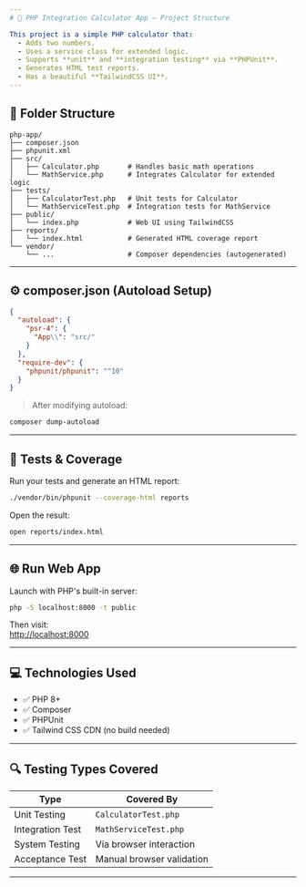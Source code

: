 ```yaml
---
# 🧮 PHP Integration Calculator App — Project Structure

This project is a simple PHP calculator that:
  - Adds two numbers.
  - Uses a service class for extended logic.
  - Supports **unit** and **integration testing** via **PHPUnit**.
  - Generates HTML test reports.
  - Has a beautiful **TailwindCSS UI**.
---
```


## 📁 Folder Structure

```
php-app/
├── composer.json
├── phpunit.xml
├── src/
│   ├── Calculator.php       # Handles basic math operations
│   └── MathService.php      # Integrates Calculator for extended logic
├── tests/
│   ├── CalculatorTest.php   # Unit tests for Calculator
│   └── MathServiceTest.php  # Integration tests for MathService
├── public/
│   └── index.php            # Web UI using TailwindCSS
├── reports/
│   └── index.html           # Generated HTML coverage report
└── vendor/
    └── ...                  # Composer dependencies (autogenerated)
```

---

## ⚙️ composer.json (Autoload Setup)

```json
{
  "autoload": {
    "psr-4": {
      "App\\": "src/"
    }
  },
  "require-dev": {
    "phpunit/phpunit": "^10"
  }
}
```

> After modifying autoload:

```bash
composer dump-autoload
```

---

## 🧪 Tests & Coverage

Run your tests and generate an HTML report:

```bash
./vendor/bin/phpunit --coverage-html reports
```

Open the result:

```bash
open reports/index.html
```

---

## 🌐 Run Web App

Launch with PHP's built-in server:

```bash
php -S localhost:8000 -t public
```

Then visit:  
[http://localhost:8000](http://localhost:8000)

---

## 💻 Technologies Used

- ✅ PHP 8+
- ✅ Composer
- ✅ PHPUnit
- ✅ Tailwind CSS CDN (no build needed)

---

## 🔍 Testing Types Covered

| Type             | Covered By                |
| ---------------- | ------------------------- |
| Unit Testing     | `CalculatorTest.php`      |
| Integration Test | `MathServiceTest.php`     |
| System Testing   | Via browser interaction   |
| Acceptance Test  | Manual browser validation |

---

